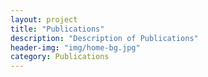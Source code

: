 ```yaml
---
layout: project
title: "Publications"
description: "Description of Publications"
header-img: "img/home-bg.jpg"
category: Publications
---
```


